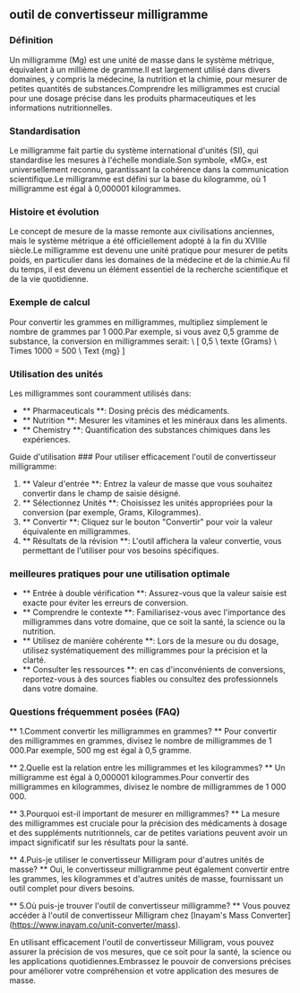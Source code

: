 ## outil de convertisseur milligramme

### Définition
Un milligramme (Mg) est une unité de masse dans le système métrique, équivalent à un millième de gramme.Il est largement utilisé dans divers domaines, y compris la médecine, la nutrition et la chimie, pour mesurer de petites quantités de substances.Comprendre les milligrammes est crucial pour une dosage précise dans les produits pharmaceutiques et les informations nutritionnelles.

### Standardisation
Le milligramme fait partie du système international d'unités (SI), qui standardise les mesures à l'échelle mondiale.Son symbole, «MG», est universellement reconnu, garantissant la cohérence dans la communication scientifique.Le milligramme est défini sur la base du kilogramme, où 1 milligramme est égal à 0,000001 kilogrammes.

### Histoire et évolution
Le concept de mesure de la masse remonte aux civilisations anciennes, mais le système métrique a été officiellement adopté à la fin du XVIIIe siècle.Le milligramme est devenu une unité pratique pour mesurer de petits poids, en particulier dans les domaines de la médecine et de la chimie.Au fil du temps, il est devenu un élément essentiel de la recherche scientifique et de la vie quotidienne.

### Exemple de calcul
Pour convertir les grammes en milligrammes, multipliez simplement le nombre de grammes par 1 000.Par exemple, si vous avez 0,5 gramme de substance, la conversion en milligrammes serait:
\ [
0,5 \ texte {Grams} \ Times 1000 = 500 \ Text {mg}
\]

### Utilisation des unités
Les milligrammes sont couramment utilisés dans:
- ** Pharmaceuticals **: Dosing précis des médicaments.
- ** Nutrition **: Mesurer les vitamines et les minéraux dans les aliments.
- ** Chemistry **: Quantification des substances chimiques dans les expériences.

Guide d'utilisation ###
Pour utiliser efficacement l'outil de convertisseur milligramme:
1. ** Valeur d'entrée **: Entrez la valeur de masse que vous souhaitez convertir dans le champ de saisie désigné.
2. ** Sélectionnez Unités **: Choisissez les unités appropriées pour la conversion (par exemple, Grams, Kilogrammes).
3. ** Convertir **: Cliquez sur le bouton "Convertir" pour voir la valeur équivalente en milligrammes.
4. ** Résultats de la révision **: L'outil affichera la valeur convertie, vous permettant de l'utiliser pour vos besoins spécifiques.

### meilleures pratiques pour une utilisation optimale
- ** Entrée à double vérification **: Assurez-vous que la valeur saisie est exacte pour éviter les erreurs de conversion.
- ** Comprendre le contexte **: Familiarisez-vous avec l'importance des milligrammes dans votre domaine, que ce soit la santé, la science ou la nutrition.
- ** Utilisez de manière cohérente **: Lors de la mesure ou du dosage, utilisez systématiquement des milligrammes pour la précision et la clarté.
- ** Consulter les ressources **: en cas d'inconvénients de conversions, reportez-vous à des sources fiables ou consultez des professionnels dans votre domaine.

### Questions fréquemment posées (FAQ)

** 1.Comment convertir les milligrammes en grammes? **
Pour convertir des milligrammes en grammes, divisez le nombre de milligrammes de 1 000.Par exemple, 500 mg est égal à 0,5 gramme.

** 2.Quelle est la relation entre les milligrammes et les kilogrammes? **
Un milligramme est égal à 0,000001 kilogrammes.Pour convertir des milligrammes en kilogrammes, divisez le nombre de milligrammes de 1 000 000.

** 3.Pourquoi est-il important de mesurer en milligrammes? **
La mesure des milligrammes est cruciale pour la précision des médicaments à dosage et des suppléments nutritionnels, car de petites variations peuvent avoir un impact significatif sur les résultats pour la santé.

** 4.Puis-je utiliser le convertisseur Milligram pour d'autres unités de masse? **
Oui, le convertisseur milligramme peut également convertir entre les grammes, les kilogrammes et d'autres unités de masse, fournissant un outil complet pour divers besoins.

** 5.Où puis-je trouver l'outil de convertisseur milligramme? **
Vous pouvez accéder à l'outil de convertisseur Milligram chez [Inayam's Mass Converter] (https://www.inayam.co/unit-converter/mass).

En utilisant efficacement l'outil de convertisseur Milligram, vous pouvez assurer la précision de vos mesures, que ce soit pour la santé, la science ou les applications quotidiennes.Embrassez le pouvoir de conversions précises pour améliorer votre compréhension et votre application des mesures de masse.